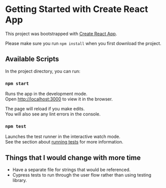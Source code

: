 # Getting Started with Create React App

This project was bootstrapped with [Create React App](https://github.com/facebook/create-react-app).

Please make sure you run `npm install` when you first download the project.

## Available Scripts

In the project directory, you can run:

### `npm start`

Runs the app in the development mode.\
Open [http://localhost:3000](http://localhost:3000) to view it in the browser.

The page will reload if you make edits.\
You will also see any lint errors in the console.

### `npm test`

Launches the test runner in the interactive watch mode.\
See the section about [running tests](https://facebook.github.io/create-react-app/docs/running-tests) for more information.

## Things that I would change with more time

- Have a separate file for strings that would be referenced.
- Cypress tests to run through the user flow rather than using testing library.
